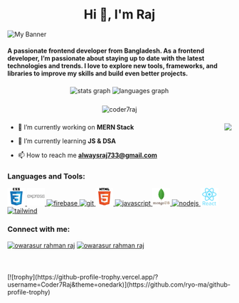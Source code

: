 <h1 align="center">Hi 👋, I'm Raj</h1>

![My Banner](https://i.postimg.cc/bw5MFbxd/github-banner.png)

<h4 align="left">A passionate frontend developer from Bangladesh. As a frontend developer, I’m passionate about staying up to date with the latest technologies and trends. I love to explore new tools, frameworks, and libraries to improve my skills and build even better projects.</h4>





###

<div align="center">
<img src="https://github-readme-stats.vercel.app/api?username=Coder7Raj&hide_title=false&hide_rank=false&show_icons=true&include_all_commits=true&count_private=true&disable_animations=false&theme=dracula&locale=en&hide_border=false" height="150" alt="stats graph" />
<img src="https://github-readme-stats.vercel.app/api/top-langs?username=Coder7Raj&locale=en&hide_title=false&layout=compact&card_width=320&langs_count=5&theme=dracula&hide_border=false" height="150" alt="languages graph"  />
</div>

###

<p align="center"><img align="center" src="https://github-readme-streak-stats.herokuapp.com/?user=coder7raj&" alt="coder7raj" /></p>

###

<img align="right" height="150" src="https://user-images.githubusercontent.com/74038190/235224431-e8c8c12e-6826-47f1-89fb-2ddad83b3abf.gif"  />

- 🔭 I’m currently working on **MERN Stack**

- 🌱 I’m currently learning **JS & DSA**

- 📫 How to reach me **alwaysraj733@gmail.com**
### 


<div align="left">
  <h3 align="left">Languages and Tools:</h3>
  <p align="left"> <a href="https://www.w3schools.com/css/" target="_blank" rel="noreferrer"> <img src="https://raw.githubusercontent.com/devicons/devicon/master/icons/css3/css3-original-wordmark.svg" alt="css3" width="40" height="40"/> </a> <a href="https://expressjs.com" target="_blank" rel="noreferrer"> <img src="https://raw.githubusercontent.com/devicons/devicon/master/icons/express/express-original-wordmark.svg" alt="express" width="40" height="40"/> </a> <a href="https://firebase.google.com/" target="_blank" rel="noreferrer"> <img src="https://www.vectorlogo.zone/logos/firebase/firebase-icon.svg" alt="firebase" width="40" height="40"/> </a> <a href="https://git-scm.com/" target="_blank" rel="noreferrer"> <img src="https://www.vectorlogo.zone/logos/git-scm/git-scm-icon.svg" alt="git" width="40" height="40"/> </a> <a href="https://www.w3.org/html/" target="_blank" rel="noreferrer"> <img src="https://raw.githubusercontent.com/devicons/devicon/master/icons/html5/html5-original-wordmark.svg" alt="html5" width="40" height="40"/> </a> <a href="https://developer.mozilla.org/en-US/docs/Web/JavaScript" target="_blank" rel="noreferrer"> <img src="https://user-images.githubusercontent.com/74038190/212257454-16e3712e-945a-4ca2-b238-408ad0bf87e6.gif" alt="javascript" width="40" height="40"/> </a> <a href="https://www.mongodb.com/" target="_blank" rel="noreferrer"> <img src="https://raw.githubusercontent.com/devicons/devicon/master/icons/mongodb/mongodb-original-wordmark.svg" alt="mongodb" width="40" height="40"/> </a> <a href="https://nodejs.org" target="_blank" rel="noreferrer"> <img src="https://user-images.githubusercontent.com/74038190/212257460-738ff738-247f-4445-a718-cdd0ca76e2db.gif" alt="nodejs" width="40" height="40"/> </a> <a href="https://reactjs.org/" target="_blank" rel="noreferrer"> <img src="https://raw.githubusercontent.com/devicons/devicon/master/icons/react/react-original-wordmark.svg" alt="react" width="40" height="40"/> </a> <a href="https://tailwindcss.com/" target="_blank" rel="noreferrer"> <img src="https://www.vectorlogo.zone/logos/tailwindcss/tailwindcss-icon.svg" alt="tailwind" width="40" height="40"/> </a> </p>
</div>

###

<div align="left">
  <h3 align="left">Connect with me:</h3>
  <p align="left">
<a href="https://www.linkedin.com/in/owarasur-rahman-raj-49159b329/" target="blank"><img align="center" src="https://user-images.githubusercontent.com/74038190/235294012-0a55e343-37ad-4b0f-924f-c8431d9d2483.gif" alt="owarasur rahman raj" height="30" width="40" /></a>
<a href="https://www.facebook.com/owarasur.rahman.raj.2024" target="blank"><img align="center" src="https://user-images.githubusercontent.com/74038190/235294008-ed8de58b-d4d0-4790-aa81-a39fdc8a1e50.gif" alt="owarasur rahman raj" height="30" width="40" /></a>
</p>
</div>

###

<br clear="both">
<!-- <p><a href="https://github.com/ryo-ma/github-profile-trophy"><img src="https://github-profile-trophy.vercel.app/?username=Coder7Raj" alt="Coder7Raj" /></a></p> -->
<p>
[![trophy](https://github-profile-trophy.vercel.app/?username=Coder7Raj&theme=onedark)](https://github.com/ryo-ma/github-profile-trophy)  
</p>


###
